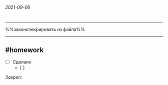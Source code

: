 *2021-09-06*

# 
---

%%законспекрировать из файла%%

---

##    #homework 

- [ ]  Сделано
	- [ ] 

_Закреп:_
